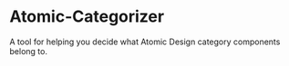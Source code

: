 # Atomic-Categorizer
A tool for helping you decide what Atomic Design category components belong to.
